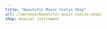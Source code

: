```yaml
---
title: "Beautiful Music Violin Shop"
url: /lawrence/beautiful-music-violin-shop/
shop: musical instrument
---
```


